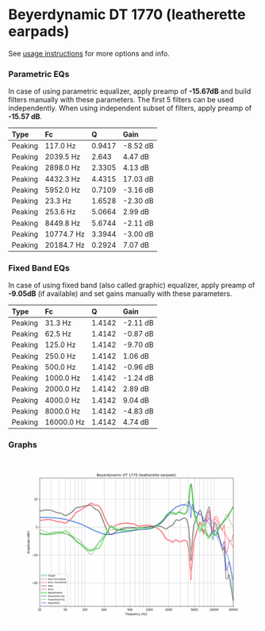 # Beyerdynamic DT 1770 (leatherette earpads)
See [usage instructions](https://github.com/jaakkopasanen/AutoEq#usage) for more options and info.

### Parametric EQs
In case of using parametric equalizer, apply preamp of **-15.67dB** and build filters manually
with these parameters. The first 5 filters can be used independently.
When using independent subset of filters, apply preamp of **-15.57 dB**.

| Type    | Fc         |      Q | Gain     |
|:--------|:-----------|:-------|:---------|
| Peaking | 117.0 Hz   | 0.9417 | -8.52 dB |
| Peaking | 2039.5 Hz  | 2.643  | 4.47 dB  |
| Peaking | 2898.0 Hz  | 2.3305 | 4.13 dB  |
| Peaking | 4432.3 Hz  | 4.4315 | 17.03 dB |
| Peaking | 5952.0 Hz  | 0.7109 | -3.16 dB |
| Peaking | 23.3 Hz    | 1.6528 | -2.30 dB |
| Peaking | 253.6 Hz   | 5.0664 | 2.99 dB  |
| Peaking | 8449.8 Hz  | 5.6744 | -2.11 dB |
| Peaking | 10774.7 Hz | 3.3944 | -3.00 dB |
| Peaking | 20184.7 Hz | 0.2924 | 7.07 dB  |

### Fixed Band EQs
In case of using fixed band (also called graphic) equalizer, apply preamp of **-9.05dB**
(if available) and set gains manually with these parameters.

| Type    | Fc         |      Q | Gain     |
|:--------|:-----------|:-------|:---------|
| Peaking | 31.3 Hz    | 1.4142 | -2.11 dB |
| Peaking | 62.5 Hz    | 1.4142 | -0.87 dB |
| Peaking | 125.0 Hz   | 1.4142 | -9.70 dB |
| Peaking | 250.0 Hz   | 1.4142 | 1.06 dB  |
| Peaking | 500.0 Hz   | 1.4142 | -0.96 dB |
| Peaking | 1000.0 Hz  | 1.4142 | -1.24 dB |
| Peaking | 2000.0 Hz  | 1.4142 | 2.89 dB  |
| Peaking | 4000.0 Hz  | 1.4142 | 9.04 dB  |
| Peaking | 8000.0 Hz  | 1.4142 | -4.83 dB |
| Peaking | 16000.0 Hz | 1.4142 | 4.74 dB  |

### Graphs
![](./Beyerdynamic%20DT%201770%20(leatherette%20earpads).png)